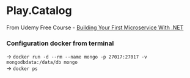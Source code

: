 # Play.Catalog
From Udemy Free Course  - [Building Your First Microservice With .NET](https://www.udemy.com/course/building-your-first-microservice-with-net/)



### Configuration docker from terminal
   -> `docker run -d --rm --name mongo -p 27017:27017 -v mongodbdata:/data/db mongo`   
   -> `docker ps` 
